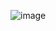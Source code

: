 ![image](https://github.com/Sh1zo1d/projects/assets/102797488/9bfd5a80-179b-45b5-89e0-992ca5c12840)
